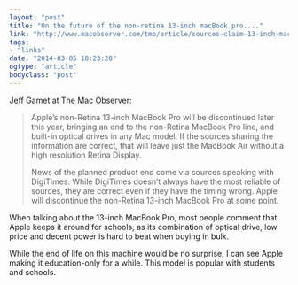 ```yaml
---
layout: "post"
title: "On the future of the non-retina 13-inch macBook pro...."
link: "http://www.macobserver.com/tmo/article/sources-claim-13-inch-macbook-pro-to-go-eol-this-fall"
tags: 
- "links"
date: "2014-03-05 18:23:28"
ogtype: "article"
bodyclass: "post"
---
```


Jeff Gamet at The Mac Observer:

> Apple’s non-Retina 13-inch MacBook Pro will be discontinued later this year, bringing an end to the non-Retina MacBook Pro line, and built-in optical drives in any Mac model. If the sources sharing the information are correct, that will leave just the MacBook Air without a high resolution Retina Display.
> 
> News of the planned product end come via sources speaking with DigiTimes. While DigiTimes doesn’t always have the most reliable of sources, they are correct even if they have the timing wrong. Apple will discontinue the non-Retina 13-inch MacBook Pro at some point.

When talking about the 13-inch MacBook Pro, most people comment that Apple keeps it around for schools, as its combination of optical drive, low price and decent power is hard to beat when buying in bulk.

While the end of life on this machine would be no surprise, I can see Apple making it education-only for a while. This model is popular with students and schools.